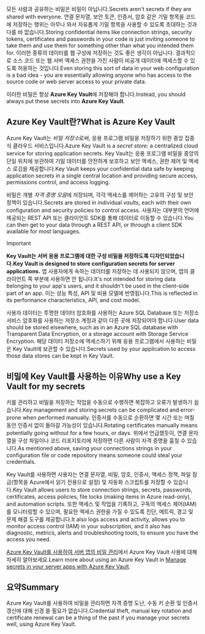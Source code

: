 <span data-ttu-id="5bc47-101">모든 사람과 공유하는 비밀은 비밀이 아닙니다.</span><span class="sxs-lookup"><span data-stu-id="5bc47-101">Secrets aren't secrets if they are shared with everyone.</span></span> <span data-ttu-id="5bc47-102">연결 문자열, 보안 토큰, 인증서, 암호 같은 기밀 항목을 코드에 저장하는 행위는 아무나 와서 자유롭게 기밀 항목을 사용할 수 있도록 초대하는 것과 다를 바 없습니다.</span><span class="sxs-lookup"><span data-stu-id="5bc47-102">Storing confidential items like connection strings, security tokens, certificates and passwords in your code is just inviting someone to take them and use them for something other than what you intended them for.</span></span> <span data-ttu-id="5bc47-103">이러한 종류의 데이터를 웹 구성에 저장하는 것도 좋은 생각이 아닙니다. 결과적으로 소스 코드 또는 웹 서버 액세스 권한을 가진 사람이 비공개 데이터에 액세스할 수 있도록 허용하는 것입니다.</span><span class="sxs-lookup"><span data-stu-id="5bc47-103">Even storing this sort of data in your web configuration is a bad idea - you are essentially allowing anyone who has access to the source code or web server access to your private data.</span></span>

<span data-ttu-id="5bc47-104">이러한 비밀은 항상 **Azure Key Vault**에 저장해야 합니다.</span><span class="sxs-lookup"><span data-stu-id="5bc47-104">Instead, you should always put these secrets into **Azure Key Vault**.</span></span>

## <a name="what-is-azure-key-vault"></a><span data-ttu-id="5bc47-105">Azure Key Vault란?</span><span class="sxs-lookup"><span data-stu-id="5bc47-105">What is Azure Key Vault</span></span>
<span data-ttu-id="5bc47-106">Azure Key Vault는 *비밀 저장소*로써, 응용 프로그램 비밀을 저장하기 위한 중앙 집중식 클라우드 서비스입니다.</span><span class="sxs-lookup"><span data-stu-id="5bc47-106">Azure Key Vault is a *secret store*: a centralized cloud service for storing application secrets.</span></span> <span data-ttu-id="5bc47-107">Key Vault는 응용 프로그램 비밀을 중앙의 단일 위치에 보관하여 기밀 데이터를 안전하게 보호하고 보안 액세스, 권한 제어 및 액세스 로깅을 제공합니다.</span><span class="sxs-lookup"><span data-stu-id="5bc47-107">Key Vault keeps your confidential data safe by keeping application secrets in a single central location and providing secure access, permissions control, and access logging.</span></span>

<span data-ttu-id="5bc47-108">비밀은 개별 *자격 증명 모음*에 저장되며, 각각 액세스를 제어하는 고유의 구성 및 보안 정책이 있습니다.</span><span class="sxs-lookup"><span data-stu-id="5bc47-108">Secrets are stored in individual *vaults*, each with their own configuration and security policies to control access.</span></span> <span data-ttu-id="5bc47-109">사용자는 대부분의 언어에 제공되는 REST API 또는 클라이언트 SDK를 통해 데이터로 이동할 수 있습니다.</span><span class="sxs-lookup"><span data-stu-id="5bc47-109">You can then get to your data through a REST API, or through a client SDK available for most languages.</span></span>

> [!IMPORTANT]
> <span data-ttu-id="5bc47-110">**Key Vault는 서버 응용 프로그램에 대한 구성 비밀을 저장하도록 디자인되었습니다.**</span><span class="sxs-lookup"><span data-stu-id="5bc47-110">**Key Vault is designed to store configuration secrets for server applications.**</span></span> <span data-ttu-id="5bc47-111">앱 사용자에게 속하는 데이터를 저장하는 데 사용되지 않으며, 앱의 클라이언트 쪽 부분에 사용하면 안 됩니다.</span><span class="sxs-lookup"><span data-stu-id="5bc47-111">It's not intended for storing data belonging to your app's users, and it shouldn't be used in the client-side part of an app.</span></span> <span data-ttu-id="5bc47-112">이는 성능 특성, API 및 비용 모델에 반영됩니다.</span><span class="sxs-lookup"><span data-stu-id="5bc47-112">This is reflected in its performance characteristics, API, and cost model.</span></span>
>
> <span data-ttu-id="5bc47-113">사용자 데이터는 투명한 데이터 암호화를 사용하는 Azure SQL Database 또는 저장소 서비스 암호화를 사용하는 저장소 계정과 같이 다른 곳에 저장되어야 합니다.</span><span class="sxs-lookup"><span data-stu-id="5bc47-113">User data should be stored elsewhere, such as in an Azure SQL database with Transparent Data Encryption, or a storage account with Storage Service Encryption.</span></span> <span data-ttu-id="5bc47-114">해당 데이터 저장소에 액세스하기 위해 응용 프로그램에서 사용하는 비밀은 Key Vault에 보관할 수 있습니다.</span><span class="sxs-lookup"><span data-stu-id="5bc47-114">Secrets used by your application to access those data stores can be kept in Key Vault.</span></span>

## <a name="why-use-a-key-vault-for-my-secrets"></a><span data-ttu-id="5bc47-115">비밀에 Key Vault를 사용하는 이유</span><span class="sxs-lookup"><span data-stu-id="5bc47-115">Why use a Key Vault for my secrets</span></span>

<span data-ttu-id="5bc47-116">키를 관리하고 비밀을 저장하는 작업을 수동으로 수행하면 복잡하고 오류가 발생하기 쉽습니다.</span><span class="sxs-lookup"><span data-stu-id="5bc47-116">Key management and storing secrets can be complicated and error-prone when performed manually.</span></span> <span data-ttu-id="5bc47-117">인증서를 수동으로 순환하면 몇 시간 또는 며칠 동안 인증서 없이 돌아갈 가능성이 있습니다.</span><span class="sxs-lookup"><span data-stu-id="5bc47-117">Rotating certificates manually means potentially going without for a few hours, or days.</span></span> <span data-ttu-id="5bc47-118">위에서 언급했듯이, 연결 문자열을 구성 파일이나 코드 리포지토리에 저장하면 다른 사람이 자격 증명을 훔칠 수 있습니다.</span><span class="sxs-lookup"><span data-stu-id="5bc47-118">As mentioned above, saving your connections strings in your configuration file or code repository means someone could steal your credentials.</span></span>

<span data-ttu-id="5bc47-119">Key Vault를 사용하면 사용자는 연결 문자열, 비밀, 암호, 인증서, 액세스 정책, 파일 잠금(항목을 Azure에서 읽기 전용으로 설정) 및 자동화 스크립트를 저장할 수 있습니다.</span><span class="sxs-lookup"><span data-stu-id="5bc47-119">Key Vault allows users to store connection strings, secrets, passwords, certificates, access policies, file locks (making items in Azure read-only), and automation scripts.</span></span>  <span data-ttu-id="5bc47-120">또한 액세스 및 작업을 기록하고, 구독의 액세스 제어(IAM)를 모니터링할 수 있으며, 필요한 액세스 권한을 가질 수 있도록 진단, 메트릭, 경고 및 문제 해결 도구를 제공합니다.</span><span class="sxs-lookup"><span data-stu-id="5bc47-120">It also logs access and activity, allows you to monitor access control (IAM) in your subscription, and it also has diagnostic, metrics, alerts and troubleshooting tools, to ensure you have the access you need.</span></span>

<span data-ttu-id="5bc47-121">[Azure Key Vault를 사용하여 서버 앱의 비밀 관리](../../manage-secrets-with-azure-key-vault/index.yml)에서 Azure Key Vault 사용에 대해 자세히 알아보세요.</span><span class="sxs-lookup"><span data-stu-id="5bc47-121">Learn more about using an Azure Key Vault in [Manage secrets in your server apps with Azure Key Vault](../../manage-secrets-with-azure-key-vault/index.yml).</span></span>

## <a name="summary"></a><span data-ttu-id="5bc47-122">요약</span><span class="sxs-lookup"><span data-stu-id="5bc47-122">Summary</span></span>

<span data-ttu-id="5bc47-123">Azure Key Vault를 사용하여 비밀을 관리하면 자격 증명 도난, 수동 키 순환 및 인증서 갱신에 대해 신경 쓸 필요가 없습니다.</span><span class="sxs-lookup"><span data-stu-id="5bc47-123">Credential theft, manual key rotation and certificate renewal can be a thing of the past if you manage your secrets well, using Azure Key Vault.</span></span>
